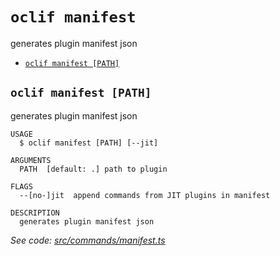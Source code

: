 # `oclif manifest`

generates plugin manifest json

- [`oclif manifest [PATH]`](#oclif-manifest-path)

## `oclif manifest [PATH]`

generates plugin manifest json

```
USAGE
  $ oclif manifest [PATH] [--jit]

ARGUMENTS
  PATH  [default: .] path to plugin

FLAGS
  --[no-]jit  append commands from JIT plugins in manifest

DESCRIPTION
  generates plugin manifest json
```

_See code: [src/commands/manifest.ts](https://github.com/oclif/oclif/blob/v4.4.13-dev.1/src/commands/manifest.ts)_
